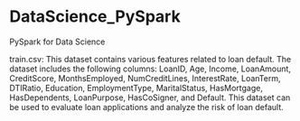 # DataScience_PySpark
PySpark for Data Science

train.csv:
This dataset contains various features related to loan default. The dataset includes the following columns: LoanID, Age, Income, LoanAmount, CreditScore, MonthsEmployed, NumCreditLines, InterestRate, LoanTerm, DTIRatio, Education, EmploymentType, MaritalStatus, HasMortgage, HasDependents, LoanPurpose, HasCoSigner, and Default. This dataset can be used to evaluate loan applications and analyze the risk of loan default.
